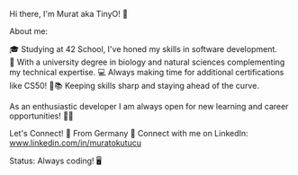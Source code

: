 Hi there, I'm Murat aka TinyO! 🤖

About me:

🎓 Studying at 42 School, I've honed my skills in software development.                                            
🔬 With a university degree in biology and natural sciences complementing my technical expertise.
💻 Always making time for additional certifications like CS50! 🌟📚 Keeping skills sharp and staying ahead of the curve.

As an enthusiastic developer I am always open for new learning and career opportunities!  🚀✨

Let's Connect!
📌 From Germany
🔗 Connect with me on LinkedIn: www.linkedin.com/in/muratokutucu

Status: Always coding! 🖥️
